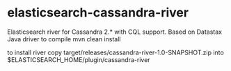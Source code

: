 elasticsearch-cassandra-river
=============================
Elasticsearch river for Cassandra 2.* with CQL support.
Based on Datastax Java driver
to compile
mvn clean install

to install river
copy target/releases/cassandra-river-1.0-SNAPSHOT.zip into $ELASTICSEARCH_HOME/plugin/cassandra-river
